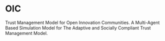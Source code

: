 # OIC
Trust Management Model for Open Innovation Communities. A Multi-Agent Based Simulation Model for The Adaptive and Socially Compliant Trust Management Model. 
